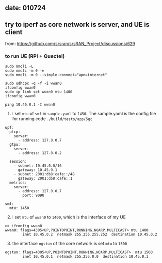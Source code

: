## date: 010724
## try to iperf as core network is server, and UE is client

from: https://github.com/srsran/srsRAN_Project/discussions/629

### to run UE (RPI + Quectel)
```
sudo mmcli -L
sudo mmcli -m 0 -e
sudo mmcli -m 0 --simple-connect="apn=internet"

sudo udhcpc -q -f -i wwan0
ifconfig wwan0
sudo ip link set wwan0 mtu 1400
ifconfig wwan0

ping 10.45.0.1 -I wwan0
```


1. I set `mtu` of `smf` in `sample.yaml` to `1450`. The sample.yaml is the config file for running code `./build/tests/app/5gc`
```
upf:
  pfcp:
    server:
      - address: 127.0.0.7
  gtpu:
    server:
      - address: 127.0.0.2 

  session:
    - subnet: 10.45.0.0/16
      gateway: 10.45.0.1
    - subnet: 2001:db8:cafe::/48
      gateway: 2001:db8:cafe::1
  metrics:
    server:
      - address: 127.0.0.7
        port: 9090

smf:		
  mtu: 1450	
```

2. I set `mtu` of `wwan0` to `1400`, which is the interface of my UE
```
>> ifconfig wwan0
wwan0: flags=4305<UP,POINTOPOINT,RUNNING,NOARP,MULTICAST> mtu 1400
        inet 10.45.0.2  netmask 255.255.255.252  destination 10.45.0.2
```

3. the interface `ogstun` of the core network is set `mtu` to `1500`
```
ogstun: flags=4305<UP,POINTOPOINT,RUNNING,NOARP,MULTICAST>  mtu 1500
        inet 10.45.0.1  netmask 255.255.0.0  destination 10.45.0.1
```